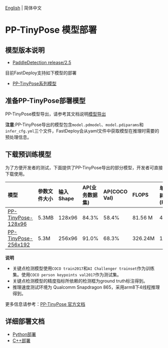 [English](README_EN.md) | 简体中文
# PP-TinyPose 模型部署

## 模型版本说明

- [PaddleDetection release/2.5](https://github.com/PaddlePaddle/PaddleDetection/tree/release/2.5)

目前FastDeploy支持如下模型的部署 

- [PP-TinyPose系列模型](https://github.com/PaddlePaddle/PaddleDetection/tree/release/2.5/configs/keypoint/tiny_pose/README.md)

## 准备PP-TinyPose部署模型

PP-TinyPose模型导出，请参考其文档说明[模型导出](https://github.com/PaddlePaddle/PaddleDetection/blob/release/2.5/deploy/EXPORT_MODEL.md)  

**注意**:PP-TinyPose导出的模型包含`model.pdmodel`、`model.pdiparams`和`infer_cfg.yml`三个文件，FastDeploy会从yaml文件中获取模型在推理时需要的预处理信息。


## 下载预训练模型

为了方便开发者的测试，下面提供了PP-TinyPose导出的部分模型，开发者可直接下载使用。

| 模型                                                               | 参数文件大小 |输入Shape |  AP(业务数据集) | AP(COCO Val) | FLOPS | 单人推理耗时 (FP32) | 单人推理耗时（FP16) |
|:---------------------------------------------------------------- |:----- |:----- | :----- | :----- | :----- | :----- | :----- |
| [PP-TinyPose-128x96](https://bj.bcebos.com/paddlehub/fastdeploy/PP_TinyPose_128x96_infer.tgz) | 5.3MB | 128x96 | 84.3% | 58.4% | 81.56 M | 4.57ms | 3.27ms |
| [PP-TinyPose-256x192](https://bj.bcebos.com/paddlehub/fastdeploy/PP_TinyPose_256x192_infer.tgz)  | 5.3M  | 256x96 | 91.0% | 68.3% | 326.24M | 14.07ms | 8.33ms |

**说明**
- 关键点检测模型使用`COCO train2017`和`AI Challenger trainset`作为训练集。使用`COCO person keypoints val2017`作为测试集。
- 关键点检测模型的精度指标所依赖的检测框为ground truth标注得到。
- 推理速度测试环境为 Qualcomm Snapdragon 865，采用arm8下4线程推理得到。

更多信息请参考：[PP-TinyPose 官方文档](https://github.com/PaddlePaddle/PaddleDetection/tree/release/2.5/configs/keypoint/tiny_pose/README.md)

## 详细部署文档

- [Python部署](python)
- [C++部署](cpp)
